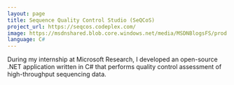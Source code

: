 ```yaml
---
layout: page
title: Sequence Quality Control Studio (SeQCoS)
project_url: https://seqcos.codeplex.com/
image: https://msdnshared.blob.core.windows.net/media/MSDNBlogsFS/prod.evol.blogs.msdn.com/CommunityServer.Blogs.Components.WeblogFiles/00/00/01/32/81/6746.SeQCoS_screenshot.png
language: C#
---
```


During my internship at Microsoft Research, I developed an open-source .NET
application written in C# that performs quality control assessment of
high-throughput sequencing data.
